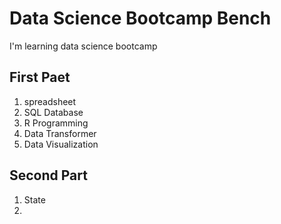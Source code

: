 # Data Science Bootcamp Bench
I'm learning data science bootcamp

## First Paet
1. spreadsheet
2. SQL Database
3. R Programming
4. Data Transformer
5. Data Visualization


## Second Part
1. State
2. 
